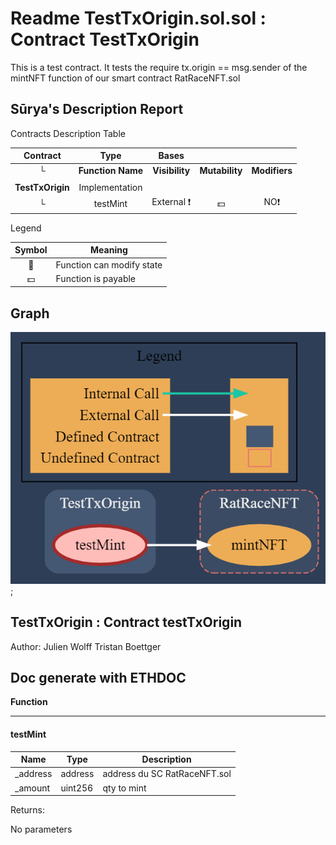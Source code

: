 # Readme TestTxOrigin.sol.sol : Contract TestTxOrigin
This is a test contract. It tests the require tx.origin == msg.sender of the mintNFT function of our smart contract RatRaceNFT.sol
## Sūrya's Description Report

 Contracts Description Table


|  Contract  |         Type        |       Bases      |                  |                 |
|:----------:|:-------------------:|:----------------:|:----------------:|:---------------:|
|     └      |  **Function Name**  |  **Visibility**  |  **Mutability**  |  **Modifiers**  |
||||||
| **TestTxOrigin** | Implementation |  |||
| └ | testMint | External ❗️ |  💵 |NO❗️ |


 Legend

|  Symbol  |  Meaning  |
|:--------:|-----------|
|    🛑    | Function can modify state |
|    💵    | Function is payable |

## Graph
![](https://github.com/jw418/Meta-Trader-Society/blob/main/docs/graphTestTxOrigin.PNG);

## TestTxOrigin : Contract testTxOrigin

Author: Julien Wolff Tristan Boettger

## Doc generate with ETHDOC
  

**Function**

* * *

#### testMint

| Name     | Type    | Description                  |
|----------|---------|------------------------------|
| _address | address | address du SC RatRaceNFT.sol |
| _amount  | uint256 | qty to mint                  |


Returns:

No parameters